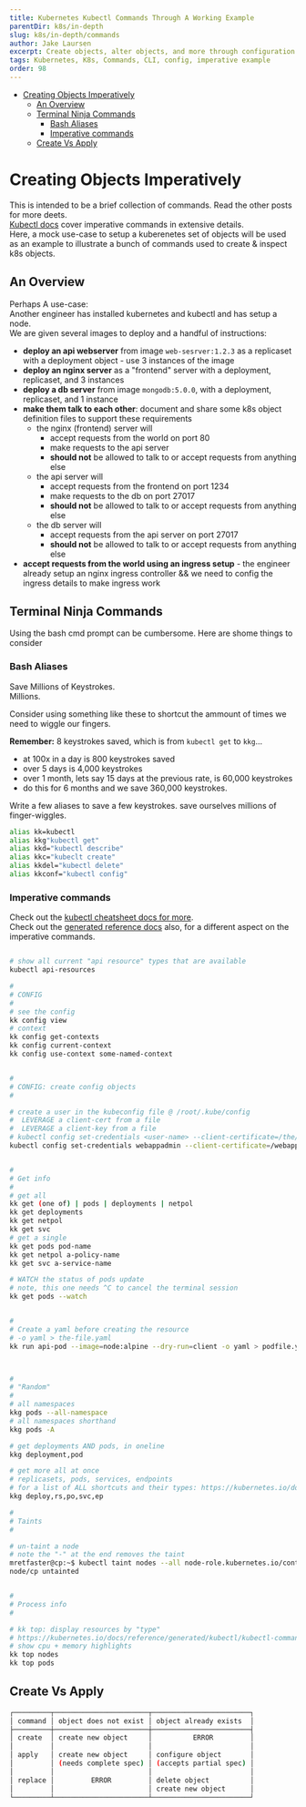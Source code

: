 ```yaml
---
title: Kubernetes Kubectl Commands Through A Working Example
parentDir: k8s/in-depth
slug: k8s/in-depth/commands
author: Jake Laursen
excerpt: Create objects, alter objects, and more through configuration files and imperative kubectl commands
tags: Kubernetes, K8s, Commands, CLI, config, imperative example
order: 98
---
```


- [Creating Objects Imperatively](#creating-objects-imperatively)
  - [An Overview](#an-overview)
  - [Terminal Ninja Commands](#terminal-ninja-commands)
    - [Bash Aliases](#bash-aliases)
    - [Imperative commands](#imperative-commands)
  - [Create Vs Apply](#create-vs-apply)
# Creating Objects Imperatively
This is intended to be a brief collection of commands. Read the other posts for more deets.  
[Kubectl docs](https://kubernetes.io/docs/reference/generated/kubectl/kubectl-commands#create) cover imperative commands in extensive details.  
Here, a mock use-case to setup a kuberenetes set of objects will be used as an example to illustrate a bunch of commands used to create & inspect k8s objects.

## An Overview
Perhaps A use-case:  
Another engineer has installed kubernetes and kubectl and has setup a node.  
We are given several images to deploy and a handful of instructions:
- **deploy an api webserver** from image `web-sesrver:1.2.3` as a replicaset with a deployment object - use 3 instances of the image
- **deploy an nginx server** as a "frontend" server with a deployment, replicaset, and 3 instances
- **deploy a db server** from image `mongodb:5.0.0`, with a deployment, replicaset, and 1 instance 
- **make them talk to each other**: document and share some k8s object definition files to support these requirements 
  - the nginx (frontend) server will 
    - accept requests from the world on port 80
    - make requests to the api server
    - **should not** be allowed to talk to or accept requests from anything else
  - the api server will 
    - accept requests from the frontend on port 1234
    - make requests to the db on port 27017
    - **should not** be allowed to talk to or accept requests from anything else
  - the db server will 
    - accept requests from the api server on port 27017
    - **should not** be allowed to talk to or accept requests from anything else
- **accept requests from the world using an ingress setup** - the engineer already setup an nginx ingress controller && we need to config the ingress details to make ingress work

## Terminal Ninja Commands
Using the bash cmd prompt can be cumbersome. Here are shome things to consider
### Bash Aliases
Save Millions of Keystrokes.  
Millions.  
  
Consider using something like these to shortcut the ammount of times we need to wiggle our fingers.  

**Remember:** 8 keystrokes saved, which is from `kubectl get` to `kkg`... 
- at 100x in a day is 800 keystrokes saved
- over 5 days is 4,000 keystrokes
- over 1 month, lets say 15 days at the previous rate, is 60,000 keystrokes
- do this for 6 months and we save 360,000 keystrokes. 

Write a few aliases to save a few keystrokes. save ourselves millions of finger-wiggles.  


```bash
alias kk=kubectl
alias kkg"kubectl get"
alias kkd="kubectl describe"
alias kkc="kubeclt create"
alias kkdel="kubectl delete"
alias kkconf="kubectl config"
```
### Imperative commands
Check out the [kubectl cheatsheet docs for more](https://kubernetes.io/docs/reference/kubectl/cheatsheet/).   
Check out the [generated reference docs](https://kubernetes.io/docs/reference/generated/kubectl/kubectl-commands) also, for a different aspect on the imperative commands.  


```bash

# show all current "api resource" types that are available
kubectl api-resources

# 
# CONFIG
# 
# see the config
kk config view
# context
kk config get-contexts
kk config current-context
kk config use-context some-named-context


#
# CONFIG: create config objects
#

# create a user in the kubeconfig file @ /root/.kube/config
#  LEVERAGE a client-cert from a file 
#  LEVERAGE a client-key from a file 
# kubectl config set-credentials <user-name> --client-certificate=/the/cert/file.crt --client-key=the/key/file.key
kubectl config set-credentials webappadmin --client-certificate=/webappadmin.crt --client-key=/webappadmin.key


# 
# Get info
# 
# get all
kk get (one of) | pods | deployments | netpol
kk get deployments
kk get netpol
kk get svc
# get a single
kk get pods pod-name
kk get netpol a-policy-name
kk get svc a-service-name

# WATCH the status of pods update
# note, this one needs ^C to cancel the terminal session
kk get pods --watch


# 
# Create a yaml before creating the resource
# -o yaml > the-file.yaml 
kk run api-pod --image=node:alpine --dry-run=client -o yaml > podfile.yaml



# 
# "Random"
# 
# all namespaces
kkg pods --all-namespace
# all namespaces shorthand
kkg pods -A

# get deployments AND pods, in oneline
kkg deployment,pod

# get more all at once
# replicasets, pods, services, endpoints
# for a list of ALL shortcuts and their types: https://kubernetes.io/docs/reference/kubectl/#resource-types
kkg deploy,rs,po,svc,ep

# 
# Taints
#

# un-taint a node
# note the "-" at the end removes the taint
mretfaster@cp:~$ kubectl taint nodes --all node-role.kubernetes.io/control-plane-
node/cp untainted


# 
# Process info
# 

# kk top: display resources by "type"
# https://kubernetes.io/docs/reference/generated/kubectl/kubectl-commands#top
# show cpu + memory highlights
kk top nodes
kk top pods
```

## Create Vs Apply
```bash
┌─────────┬───────────────────────┬────────────────────────┐
│ command │ object does not exist │ object already exists  │
├─────────┼───────────────────────┼────────────────────────┤
│ create  │ create new object     │          ERROR         │ 
│         │                       │                        │
│ apply   │ create new object     │ configure object       │
│         │ (needs complete spec) │ (accepts partial spec) │
│         │                       │                        │
│ replace │         ERROR         │ delete object          │
│         │                       │ create new object      │
└─────────┴───────────────────────┴────────────────────────┘
```